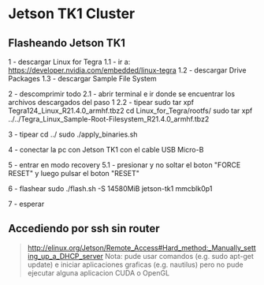 # Jetson TK1 Cluster

## Flasheando Jetson TK1

1 - descargar Linux for Tegra
    1.1 - ir a: https://developer.nvidia.com/embedded/linux-tegra
    1.2 - descargar Drive Packages
    1.3 - descargar Sample File System

2 - descomprimir todo
    2.1 - abrir terminal e ir donde se encuentrar los archivos descargados del paso 1
    2.2 - tipear
      sudo tar xpf Tegra124_Linux_R21.4.0_armhf.tbz2
      cd Linux_for_Tegra/rootfs/
      sudo tar xpf ../../Tegra_Linux_Sample-Root-Filesystem_R21.4.0_armhf.tbz2
      
3 - tipear
  cd ../
  sudo ./apply_binaries.sh
  
4 - conectar la pc con Jetson TK1 con el cable USB Micro-B

5 - entrar en modo recovery
  5.1 - presionar y no soltar el boton "FORCE RESET" y luego pulsar el boton "RESET"
  
6 - flashear
  sudo ./flash.sh -S 14580MiB jetson-tk1 mmcblk0p1
  
7 - esperar


## Accediendo por ssh sin router
> http://elinux.org/Jetson/Remote_Access#Hard_method:_Manually_setting_up_a_DHCP_server
Nota: pude usar comandos (e.g. sudo apt-get update) e iniciar aplicaciones graficas (e.g. nautilus) pero no pude ejecutar alguna aplicacion CUDA o OpenGL
